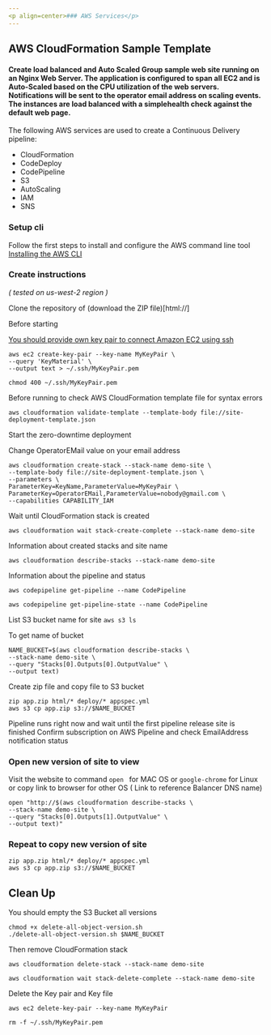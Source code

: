 ```yaml
---
<p align=center>### AWS Services</p>
---
```


## AWS CloudFormation Sample Template 
#### Create load balanced and Auto Scaled Group sample web site running on an Nginx Web Server. The application is configured to span all EC2  and is Auto-Scaled based on the CPU utilization of the web servers. Notifications will be sent to the operator email address on scaling events. The instances are load balanced with a simplehealth check against the default web page.

The following AWS services are used to create a Continuous Delivery pipeline:

  * CloudFormation
  * CodeDeploy
  * CodePipeline
  * S3
  * AutoScaling
  * IAM
  * SNS


### Setup cli

Follow the first steps to install and configure the AWS command line tool [Installing the AWS CLI](https://docs.aws.amazon.com/cli/latest/userguide/cli-chap-install.html)

### Create instructions 
_( tested on us-west-2 region )_

Clone the repository of (download the ZIP file)[html://]

Before starting

[You should provide own key pair to connect Amazon EC2 using ssh](https://docs.aws.amazon.com/AWSEC2/latest/UserGuide/ec2-key-pairs.html)

```
aws ec2 create-key-pair --key-name MyKeyPair \
--query 'KeyMaterial' \
--output text > ~/.ssh/MyKeyPair.pem

chmod 400 ~/.ssh/MyKeyPair.pem

```

Before running to check AWS CloudFormation template file for syntax errors

```
aws cloudformation validate-template --template-body file://site-deployment-template.json

```

Start the zero-downtime deployment
<p>Change OperatorEMail value on your email address

```
aws cloudformation create-stack --stack-name demo-site \
--template-body file://site-deployment-template.json \
--parameters \
ParameterKey=KeyName,ParameterValue=MyKeyPair \
ParameterKey=OperatorEMail,ParameterValue=nobody@gmail.com \
--capabilities CAPABILITY_IAM

```

Wait until CloudFormation stack is created

```
aws cloudformation wait stack-create-complete --stack-name demo-site

```

Information about created stacks and site name
```
aws cloudformation describe-stacks --stack-name demo-site

```

Information about the pipeline and status
```
aws codepipeline get-pipeline --name CodePipeline

aws codepipeline get-pipeline-state --name CodePipeline

```


List S3 bucket name for site ```aws s3 ls```

To get name of bucket
```
NAME_BUCKET=$(aws cloudformation describe-stacks \
--stack-name demo-site \
--query "Stacks[0].Outputs[0].OutputValue" \
--output text)

```

Create zip file and copy file to S3 bucket
```
zip app.zip html/* deploy/* appspec.yml
aws s3 cp app.zip s3://$NAME_BUCKET

```

Pipeline runs right now and wait until the first pipeline release site is finished
Confirm subscription on AWS Pipeline and check EmailAddress notification status

### Open new version of site to view

Visit the website to command ```open ``` for MAC OS or ```google-chrome``` for Linux or copy link to browser for other OS ( Link to reference Balancer DNS name)

```
open "http://$(aws cloudformation describe-stacks \
--stack-name demo-site \
--query "Stacks[0].Outputs[1].OutputValue" \
--output text)"

```

### Repeat to copy new version of site

```
zip app.zip html/* deploy/* appspec.yml
aws s3 cp app.zip s3://$NAME_BUCKET

```

## Clean Up

You should empty the S3 Bucket all versions
```
chmod +x delete-all-object-version.sh
./delete-all-object-version.sh $NAME_BUCKET

```

Then remove CloudFormation stack

```
aws cloudformation delete-stack --stack-name demo-site

aws cloudformation wait stack-delete-complete --stack-name demo-site

```

Delete the Key pair and Key file
```
aws ec2 delete-key-pair --key-name MyKeyPair

rm -f ~/.ssh/MyKeyPair.pem

```
